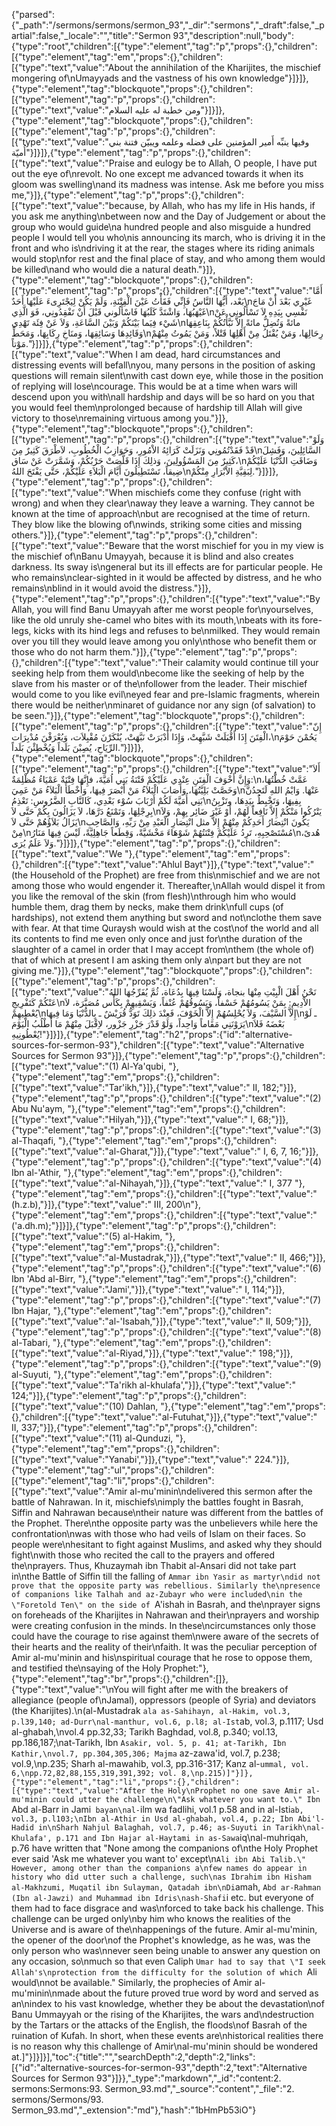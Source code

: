 {"parsed":{"_path":"/sermons/sermons/sermon_93","_dir":"sermons","_draft":false,"_partial":false,"_locale":"","title":"Sermon 93","description":null,"body":{"type":"root","children":[{"type":"element","tag":"p","props":{},"children":[{"type":"element","tag":"em","props":{},"children":[{"type":"text","value":"About the annihilation of the Kharijites, the mischief mongering of\nUmayyads and the vastness of his own knowledge"}]}]},{"type":"element","tag":"blockquote","props":{},"children":[{"type":"element","tag":"p","props":{},"children":[{"type":"text","value":"ومن خطبة له عليه السلام"}]}]},{"type":"element","tag":"blockquote","props":{},"children":[{"type":"element","tag":"p","props":{},"children":[{"type":"text","value":"وفيها ينبِّه أَمير المؤمنين على فضله وعلمه ويبيّن فتنة بني أُميّة"}]}]},{"type":"element","tag":"p","props":{},"children":[{"type":"text","value":"Praise and eulogy be to Allah, O people, I have put out the eye of\nrevolt. No one except me advanced towards it when its gloom was swelling\nand its madness was intense. Ask me before you miss me,"}]},{"type":"element","tag":"p","props":{},"children":[{"type":"text","value":"because, by Allah, who has my life in His hands, if you ask me anything\nbetween now and the Day of Judgement or about the group who would guide\na hundred people and also misguide a hundred people I would tell you who\nis announcing its march, who is driving it in the front and who is\ndriving it at the rear, the stages where its riding animals would stop\nfor rest and the final place of stay, and who among them would be killed\nand who would die a natural death."}]},{"type":"element","tag":"blockquote","props":{},"children":[{"type":"element","tag":"p","props":{},"children":[{"type":"text","value":"أَمَّا بَعْد، أَيُّهَا النَّاسُ فَإِنِّي فَقَأْتُ عَيْنَ الْفِتْنَةِ، وَلَمْ يَكُنْ لِيَجْتَرِىءَ عَلَيْهَا أَحَدٌ\nغَيْرِي بَعْدَ أَنْ مَاجَ غَيْهَبُهَا، وَاشْتَدَّ كَلَبُهَا فَاسْأَلُوني قَبْلَ أَنْ تَفْقِدُونِي، فَوَ الَّذِي\nنَفْسِي بِيَدِهِ لاَ تَسْأَلُوني عَنْ شَيْء فِيَما بَيْنَكُمْ وَبَيْنَ السَّاعَةِ، وَلاَ عَنْ فِئَة تَهْدِي\nمائةً وَتُضِلُّ مائةً إِلاَّ نَبَّأْتُكُمْ بِنَاعِقِهَا وَقَائِدِهَا وَسَائِقِهَا، وَمنَاخِ رِكَابِهَا، وَمَحَطِّ\nرِحَالِهَا، وَمَنْ يُقْتَلُ مِنْ أَهْلِهَا قَتْلاً، وَمَنْ يَمُوتُ مِنْهُمْ مَوْتاً."}]}]},{"type":"element","tag":"p","props":{},"children":[{"type":"text","value":"When I am dead, hard circumstances and distressing events will befall\nyou, many persons in the position of asking questions will remain silent\nwith cast down eye, while those in the position of replying will lose\ncourage. This would be at a time when wars will descend upon you with\nall hardship and days will be so hard on you that you would feel them\nprolonged because of hardship till Allah will give victory to those\nremaining virtuous among you."}]},{"type":"element","tag":"blockquote","props":{},"children":[{"type":"element","tag":"p","props":{},"children":[{"type":"text","value":"وَلَوْ قَدْ فَقَدْتُمُونِي وَنَزَلَتْ كَرَائِهُ الاْمُورِ، وَحَوَازِبُ الْخُطُوبِ، لاَطْرَقَ كَثِيرٌ مِنَ\nالسَّائِلِينَ، وَفَشِلَ كَثِيرٌ مِنَ المَسْؤُولِينَ، وَذلِكَ إِذَا قَلَّصَتْ حَرْبُكُمْ، وَشَمَّرَتْ عَنْ سَاق،\nوَضَاقَتِ الدُّنْيَا عَلَيْكُمْ ضِيقاً، تَسْتَطِيلُونَ أَيَّامَ الْبَلاَءِ عَلَيْكُمْ، حَتَّى يَفْتَحَ اللهُ\nلِبَقِيَّةِ الاْبْرَارِ مِنْكُمْ."}]}]},{"type":"element","tag":"p","props":{},"children":[{"type":"text","value":"When mischiefs come they confuse (right with wrong) and when they clear\naway they leave a warning. They cannot be known at the time of approach\nbut are recognised at the time of return. They blow like the blowing of\nwinds, striking some cities and missing others."}]},{"type":"element","tag":"p","props":{},"children":[{"type":"text","value":"Beware that the worst mischief for you in my view is the mischief of\nBanu Umayyah, because it is blind and also creates darkness. Its sway is\ngeneral but its ill effects are for particular people. He who remains\nclear-sighted in it would be affected by distress, and he who remains\nblind in it would avoid the distress."}]},{"type":"element","tag":"p","props":{},"children":[{"type":"text","value":"By Allah, you will find Banu Umayyah after me worst people for\nyourselves, like the old unruly she-camel who bites with its mouth,\nbeats with its fore-legs, kicks with its hind legs and refuses to be\nmilked. They would remain over you till they would leave among you only\nthose who benefit them or those who do not harm them."}]},{"type":"element","tag":"p","props":{},"children":[{"type":"text","value":"Their calamity would continue till your seeking help from them would\nbecome like the seeking of help by the slave from his master or of the\nfollower from the leader. Their mischief would come to you like evil\neyed fear and pre-Islamic fragments, wherein there would be neither\nminaret of guidance nor any sign (of salvation) to be seen."}]},{"type":"element","tag":"blockquote","props":{},"children":[{"type":"element","tag":"p","props":{},"children":[{"type":"text","value":"إِنّ الْفِتَنَ إِذَا أَقْبَلَتْ شَبَّهِتْ، وَإِذَا أَدْبَرَتْ نَبَّهَتْ، يُنْكَرْنَ مُقْبِلاَت، وَيُعْرَفْنَ مُدْبِرَات،\nيَحُمْنَ حَوْمَ الرِّيَاحِ، يُصِبْنَ بَلَداً وَيُخْطِئْنَ بَلَداً."}]}]},{"type":"element","tag":"blockquote","props":{},"children":[{"type":"element","tag":"p","props":{},"children":[{"type":"text","value":"أَلاَ وَإِنَّ أَخْوَفَ الْفِتَنِ عِنْدِي عَلَيْكُمْ فَتْنَةُ بَنِي اُمَيَّةَ، فإِنَّهَا فِتْنَةٌ عَمْيَاءُ مُظْلِمَةٌ:\nعَمَّتْ خُطَّتُهَا، وَخَصَّتْ بَلِيَّتُهَا، وَأَصَابَ الْبَلاَءُ مَنْ أَبْصَرَ فِيهَا، وَأَخْطَأَ الْبَلاَءُ مَنْ عَمِيَ\nعَنْهَا. وَايْمُ اللهِ لَتَجِدُنَّ بَنِي أُمَيَّةَ لَكُمْ أَرْبَابَ سُوْء بَعْدِي، كَالنَّابِ الضَّرُوسِ: تَعْذِمُ\nبِفِيهَا، وَتَخْبِطُ بِيَدِهَا، وتَزْبِنُ بِرِجْلِهَا، وَتَمْنَعُ دَرَّهَا، لاَ يَزَالُونَ بِكُمْ حَتَّى لاَ\nيَتْرُكُوا مَنْكُمْ إِلاَّ نَافِعاً لَهُمْ، أَوْ غَيْرَ ضَائِر بِهِمْ، وَلاَ يَزَالُ بَلاَؤُهُمْ حَتَّى لاَ\nيَكُونَ انْتِصَارُ أَحَدِكُمْ مِنْهُمْ إِلاَّ مثل انْتِصَارِ الْعَبْدِ مِنْ رَبِّهِ، وَالصَّاحِبِ مِنْ\nمُسْتَصْحِبِهِ، تَرِدُ عَلَيْكُمْ فِتْنَتُهُمْ شَوْهَاءَ مَخْشَيَّةً، وَقِطَعاً جَاهِلِيَّةً، لَيْسَ فِيهَا مَنَارُ\nهُدىً، وَلاَ عَلَمٌ يُرَى."}]}]},{"type":"element","tag":"p","props":{},"children":[{"type":"text","value":"We "},{"type":"element","tag":"em","props":{},"children":[{"type":"text","value":"Ahlul Bayt"}]},{"type":"text","value":" (the Household of the Prophet) are free from this\nmischief and we are not among those who would engender it. Thereafter,\nAllah would dispel it from you like the removal of the skin (from flesh)\nthrough him who would humble them, drag them by necks, make them drink\nfull cups (of hardships), not extend them anything but sword and not\nclothe them save with fear. At that time Quraysh would wish at the cost\nof the world and all its contents to find me even only once and just for\nthe duration of the slaughter of a camel in order that I may accept from\nthem (the whole of) that of which at present I am asking them only a\npart but they are not giving me."}]},{"type":"element","tag":"blockquote","props":{},"children":[{"type":"element","tag":"p","props":{},"children":[{"type":"text","value":"نَحْنُ أَهْلَ الْبِيْتِ مِنْهَا بنجاة، وَلَسْنَا فِيهَا بِدُعَاة، ثُمَّ يُفَرِّجُهَا اللهُ عَنْكُمْ كَتَفْرِيجِ\nالاْدِيمِ: بِمَنْ يَسُومُهُمْ خَسْفاً، وَيَسُوقُهُمْ عُنْفاً، وَيَسْقِيهِمْ بِكَأْس مُصَبَّرَة، لاَ يُعْطِيهِمْ\nإِلاَّ السَّيْفَ، وَلاَ يُحْلِسُهُمْ إِلاَّ الْخَوْفَ، فَعِنْدَ ذلِكَ تَوَدُّ قُرَيْشٌ ـ بِالدُّنْيَا وَمَا فِيهَا\nـ لَوْ يَرَوْنَنِي مَقَاماً وَاحِداً، وَلَوْ قَدْرَ جَزْرِ جَزْور، لاِقْبَلَ مِنْهُمْ مَا أَطْلُبُ الْيَوْمَ\nبَعْضَهُ فَلاَ يُعْطُونِيهِ!"}]}]},{"type":"element","tag":"h2","props":{"id":"alternative-sources-for-sermon-93"},"children":[{"type":"text","value":"Alternative Sources for Sermon 93"}]},{"type":"element","tag":"p","props":{},"children":[{"type":"text","value":"(1) Al-Ya'qubi, "},{"type":"element","tag":"em","props":{},"children":[{"type":"text","value":"Tar'ikh,"}]},{"type":"text","value":" II, 182;"}]},{"type":"element","tag":"p","props":{},"children":[{"type":"text","value":"(2) Abu Nu'aym, "},{"type":"element","tag":"em","props":{},"children":[{"type":"text","value":"Hilyah,"}]},{"type":"text","value":" I, 68;"}]},{"type":"element","tag":"p","props":{},"children":[{"type":"text","value":"(3) al-Thaqafi, "},{"type":"element","tag":"em","props":{},"children":[{"type":"text","value":"al-Gharat,"}]},{"type":"text","value":" I, 6, 7, 16;"}]},{"type":"element","tag":"p","props":{},"children":[{"type":"text","value":"(4) Ibn al-'Athir, "},{"type":"element","tag":"em","props":{},"children":[{"type":"text","value":"al-Nihayah,"}]},{"type":"text","value":" I, 377 "},{"type":"element","tag":"em","props":{},"children":[{"type":"text","value":"(h.z.b),"}]},{"type":"text","value":" III, 200\n"},{"type":"element","tag":"em","props":{},"children":[{"type":"text","value":"('a.dh.m);"}]}]},{"type":"element","tag":"p","props":{},"children":[{"type":"text","value":"(5) al-Hakim, "},{"type":"element","tag":"em","props":{},"children":[{"type":"text","value":"al-Mustadrak,"}]},{"type":"text","value":" II, 466;"}]},{"type":"element","tag":"p","props":{},"children":[{"type":"text","value":"(6) Ibn 'Abd al-Birr, "},{"type":"element","tag":"em","props":{},"children":[{"type":"text","value":"Jami',"}]},{"type":"text","value":" I, 114;"}]},{"type":"element","tag":"p","props":{},"children":[{"type":"text","value":"(7) Ibn Hajar, "},{"type":"element","tag":"em","props":{},"children":[{"type":"text","value":"al-'Isabah,"}]},{"type":"text","value":" II, 509;"}]},{"type":"element","tag":"p","props":{},"children":[{"type":"text","value":"(8) al-Tabari, "},{"type":"element","tag":"em","props":{},"children":[{"type":"text","value":"al-Riyad,"}]},{"type":"text","value":" 198;"}]},{"type":"element","tag":"p","props":{},"children":[{"type":"text","value":"(9) al-Suyuti, "},{"type":"element","tag":"em","props":{},"children":[{"type":"text","value":"Ta'rikh al-khulafa',"}]},{"type":"text","value":" 124;"}]},{"type":"element","tag":"p","props":{},"children":[{"type":"text","value":"(10) Dahlan, "},{"type":"element","tag":"em","props":{},"children":[{"type":"text","value":"al-Futuhat,"}]},{"type":"text","value":" II, 337;"}]},{"type":"element","tag":"p","props":{},"children":[{"type":"text","value":"(11) al-Qunduzi, "},{"type":"element","tag":"em","props":{},"children":[{"type":"text","value":"Yanabi',"}]},{"type":"text","value":" 224."}]},{"type":"element","tag":"ul","props":{},"children":[{"type":"element","tag":"li","props":{},"children":[{"type":"text","value":"Amir al-mu'minin\ndelivered this sermon after the battle of Nahrawan. In it, mischiefs\nimply the battles fought in Basrah, Siffin and Nahrawan because\ntheir nature was different from the battles of the Prophet. There\nthe opposite party was the unbelievers while here the confrontation\nwas with those who had veils of Islam on their faces. So people were\nhesitant to fight against Muslims, and asked why they should fight\nwith those who recited the call to the prayers and offered the\nprayers. Thus, Khuzaymah ibn Thabit al-Ansari did not take part in\nthe Battle of Siffin till the falling of `Ammar ibn Yasir as martyr\ndid not prove that the opposite party was rebellious. Similarly the\npresence of companions like Talhah and az-Zubayr who were included\nin the \"Foretold Ten\" on the side of `A'ishah in Basrah, and the\nprayer signs on foreheads of the Kharijites in Nahrawan and their\nprayers and worship were creating confusion in the minds. In these\ncircumstances only those could have the courage to rise against them\nwere aware of the secrets of their hearts and the reality of their\nfaith. It was the peculiar perception of Amir al-mu'minin and his\nspiritual courage that he rose to oppose them, and testified the\nsaying of the Holy Prophet:"},{"type":"element","tag":"br","props":{},"children":[]},{"type":"text","value":"\nYou will fight after me with the breakers of allegiance (people of\nJamal), oppressors (people of Syria) and deviators (the Kharijites).\n(al-Mustadrak `ala as-Sahihayn, al-Hakim, vol.3, p.l39,140; ad-Durr\nal-manthur, vol.6, p.l8; al-Ist`ab, vol.3, p.1117; Usd al-ghabah,\nvol.4 pp.32,33; Tarikh Baghdad, vol.8, p.340; vol.13, pp.186,187;\nat-Tarikh, Ibn `Asakir, vol. 5, p. 41; at-Tarikh, Ibn Kathir,\nvol.7, pp.304,305,306; Majma` az-zawa'id, vol.7, p.238; vol.9,\np.235; Sharh al-mawahib, vol.3, pp.316-317; Kanz al-`ummal, vol. 6,\npp.72,82,88,155,319,391,392; vol. 8,\np.215)]"}]},{"type":"element","tag":"li","props":{},"children":[{"type":"text","value":"After the Holy\nProphet no one save Amir al-mu'minin could utter the challenge\n\"Ask whatever you want to.\" Ibn `Abd al-Barr in Jami` bayan\nal-`ilm wa fadlihi, vol.1 p.58 and in al-Isti`ab, vol.3, p.l103;\nIbn al-Athir in Usd al-ghabah, vol.4, p.22; Ibn Abi'l-Hadid in\nSharh Nahjul Balaghah, vol.7, p.46; as-Suyuti in Tarikh\nal-Khulafa', p.171 and Ibn Hajar al-Haytami in as-Sawa`iq\nal-muhriqah, p.76 have written that \"None among the companions of\nthe Holy Prophet ever said 'Ask me whatever you want to' except\n`Ali ibn Abi Talib.\" However, among other than the companions a\nfew names do appear in history who did utter such a challenge, such\nas Ibrahim ibn Hisham al-Makhzumi, Muqatil ibn Sulayman, Qatadah ibn\nDi`amah, `Abd ar-Rahman (Ibn al-Jawzi) and Muhammad ibn Idris\nash-Shafi`i etc. but everyone of them had to face disgrace and was\nforced to take back his challenge. This challenge can be urged only\nby him who knows the realities of the Universe and is aware of the\nhappenings of the future. Amir al-mu'minin, the opener of the door\nof the Prophet's knowledge, as he was, was the only person who was\nnever seen being unable to answer any question on any occasion, so\nmuch so that even Caliph `Umar had to say that \"I seek Allah's\nprotection from the difficulty for the solution of which `Ali would\nnot be available.\" Similarly, the prophecies of Amir al-mu'minin\nmade about the future proved true word by word and served as an\nindex to his vast knowledge, whether they be about the devastation\nof Banu Ummayyah or the rising of the Kharijites, the wars and\ndestruction by the Tartars or the attacks of the English, the floods\nof Basrah of the ruination of Kufah. In short, when these events are\nhistorical realities there is no reason why this challenge of Amir\nal-mu'minin should be wondered at.]"}]}]}],"toc":{"title":"","searchDepth":2,"depth":2,"links":[{"id":"alternative-sources-for-sermon-93","depth":2,"text":"Alternative Sources for Sermon 93"}]}},"_type":"markdown","_id":"content:2. sermons:Sermons:93. Sermon_93.md","_source":"content","_file":"2. sermons/Sermons/93. Sermon_93.md","_extension":"md"},"hash":"1bHmPb53iO"}